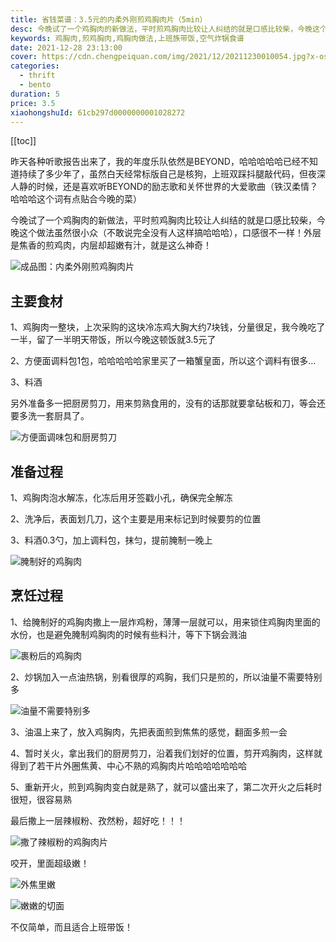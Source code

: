 ```yaml
---
title: 省钱菜谱：3.5元的内柔外刚煎鸡胸肉片（5min）
desc: 今晚试了一个鸡胸肉的新做法，平时煎鸡胸肉比较让人纠结的就是口感比较柴，今晚这个做法虽然很小众（不敢说完全没有人这样搞哈哈哈），口感很不一样！外层是焦香的煎鸡肉，内层却超嫩有汁，就是这么神奇！
keywords: 鸡胸肉,煎鸡胸肉,鸡胸肉做法,上班族带饭,空气炸锅食谱
date: 2021-12-28 23:13:00
cover: https://cdn.chengpeiquan.com/img/2021/12/20211230010054.jpg?x-oss-process=image/interlace,1
categories:
  - thrift
  - bento
duration: 5
price: 3.5
xiaohongshuId: 61cb297d0000000001028272
---
```


[[toc]]

昨天各种听歌报告出来了，我的年度乐队依然是BEYOND，哈哈哈哈哈已经不知道持续了多少年了，虽然白天经常标版自己是核狗，上班双踩抖腿敲代码，但夜深人静的时候，还是喜欢听BEYOND的励志歌和关怀世界的大爱歌曲（铁汉柔情？哈哈哈这个词有点贴合今晚的菜）

今晚试了一个鸡胸肉的新做法，平时煎鸡胸肉比较让人纠结的就是口感比较柴，今晚这个做法虽然很小众（不敢说完全没有人这样搞哈哈哈），口感很不一样！外层是焦香的煎鸡肉，内层却超嫩有汁，就是这么神奇！

![成品图：内柔外刚煎鸡胸肉片](https://cdn.chengpeiquan.com/img/2021/12/20211230010429.jpg?x-oss-process=image/interlace,1)

## 主要食材

1、鸡胸肉一整块，上次采购的这块冷冻鸡大胸大约7块钱，分量很足，我今晚吃了一半，留了一半明天带饭，所以今晚这顿饭就3.5元了

2、方便面调料包1包，哈哈哈哈哈家里买了一箱蟹皇面，所以这个调料有很多…

3、料酒

另外准备多一把厨房剪刀，用来剪熟食用的，没有的话那就要拿砧板和刀，等会还要多洗一套厨具了。

![方便面调味包和厨房剪刀](https://cdn.chengpeiquan.com/img/2021/12/20211230010424.jpg?x-oss-process=image/interlace,1)

## 准备过程

1、鸡胸肉泡水解冻，化冻后用牙签戳小孔，确保完全解冻

2、洗净后，表面划几刀，这个主要是用来标记到时候要剪的位置

3、料酒0.3勺，加上调料包，抹匀，提前腌制一晚上

![腌制好的鸡胸肉](https://cdn.chengpeiquan.com/img/2021/12/20211230010425.jpg?x-oss-process=image/interlace,1)

## 烹饪过程

1、给腌制好的鸡胸肉撒上一层炸鸡粉，薄薄一层就可以，用来锁住鸡胸肉里面的水份，也是避免腌制鸡胸肉的时候有些料汁，等下下锅会溅油

![裹粉后的鸡胸肉](https://cdn.chengpeiquan.com/img/2021/12/20211230010426.jpg?x-oss-process=image/interlace,1)

2、炒锅加入一点油热锅，别看很厚的鸡胸，我们只是煎的，所以油量不需要特别多

![油量不需要特别多](https://cdn.chengpeiquan.com/img/2021/12/20211230010427.jpg?x-oss-process=image/interlace,1)

3、油温上来了，放入鸡胸肉，先把表面煎到焦焦的感觉，翻面多煎一会

4、暂时关火，拿出我们的厨房剪刀，沿着我们划好的位置，剪开鸡胸肉，这样就得到了若干片外圈焦黄、中心不熟的鸡胸肉片哈哈哈哈哈哈哈

5、重新开火，煎到鸡胸肉变白就是熟了，就可以盛出来了，第二次开火之后耗时很短，很容易熟

最后撒上一层辣椒粉、孜然粉，超好吃！！！

![撒了辣椒粉的鸡胸肉片](https://cdn.chengpeiquan.com/img/2021/12/20211230010428.jpg?x-oss-process=image/interlace,1)

咬开，里面超级嫩！

![外焦里嫩](https://cdn.chengpeiquan.com/img/2021/12/20211230010431.jpg?x-oss-process=image/interlace,1)

![嫩嫩的切面](https://cdn.chengpeiquan.com/img/2021/12/20211230010430.jpg?x-oss-process=image/interlace,1)

不仅简单，而且适合上班带饭！
